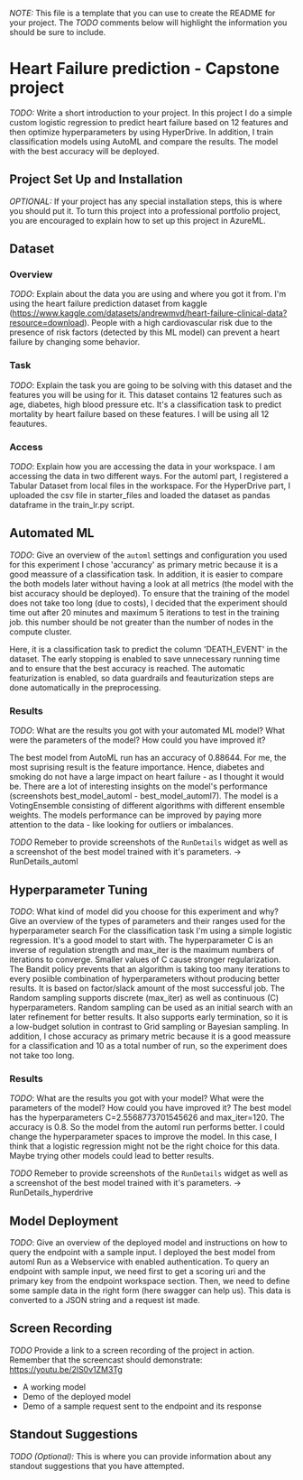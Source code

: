 *NOTE:* This file is a template that you can use to create the README for your project. The *TODO* comments below will highlight the information you should be sure to include.

# Heart Failure prediction - Capstone project

*TODO:* Write a short introduction to your project.
In this project I do a simple custom logistic regression to predict heart failure based on 12 features and then optimize hyperparameters by using HyperDrive. In addition, I train classification models using AutoML and compare the results. The model with the best accuracy will be deployed.

## Project Set Up and Installation
*OPTIONAL:* If your project has any special installation steps, this is where you should put it. To turn this project into a professional portfolio project, you are encouraged to explain how to set up this project in AzureML.

## Dataset

### Overview
*TODO*: Explain about the data you are using and where you got it from.
I'm using the heart failure prediction dataset from kaggle (https://www.kaggle.com/datasets/andrewmvd/heart-failure-clinical-data?resource=download). People with a high cardiovascular risk due to the presence of risk factors (detected by this ML model) can prevent a heart failure by changing some behavior.

### Task
*TODO*: Explain the task you are going to be solving with this dataset and the features you will be using for it.
 This dataset contains 12 features such as age, diabetes, high blood pressure etc. It's a classification task to predict mortality by heart failure based on these features. I will be using all 12 feautures.
### Access
*TODO*: Explain how you are accessing the data in your workspace.
I am accessing the data in two different ways. For the automl part, I registered a Tabular Dataset from local files in the workspace. For the HyperDrive part, I uploaded the csv file in starter_files and loaded the dataset as pandas dataframe in the train_lr.py script.

## Automated ML
*TODO*: Give an overview of the `automl` settings and configuration you used for this experiment
I chose 'accurancy' as primary metric because it is a good meassure of a classification task. In addition, it is easier to compare the both models later without having a look at all metrics (the model with the bist accuracy should be deployed). To ensure that the training of the model does not take too long (due to costs), I decided that the experiment should time out after 20 minutes and maximum 5 iterations to test in the training job. this number should be not greater than the number of nodes in the compute cluster.

Here, it is a classification task to predict the column 'DEATH_EVENT' in the dataset. The early stopping is enabled to save unnecessary running time and to ensure that the best accuracy is reached. The automatic featurization is enabled, so data guardrails and feauturization steps are done automatically in the preprocessing.

### Results
*TODO*: What are the results you got with your automated ML model? What were the parameters of the model? How could you have improved it?

The best model from AutoML run has an accuracy of 0.88644. For me, the most suprising result is the feature importance. Hence, diabetes and smoking do not have a large impact on heart failure - as I thought it would be. There are a lot of interesting insights on the model's performance (screenshots best_model_automl - best_model_automl7). The model is a VotingEnsemble consisting of different algorithms with different ensemble weights. The models performance can be improved by paying more attention to the data - like looking for outliers or imbalances.

*TODO* Remeber to provide screenshots of the `RunDetails` widget as well as a screenshot of the best model trained with it's parameters. -> RunDetails_automl

## Hyperparameter Tuning
*TODO*: What kind of model did you choose for this experiment and why? Give an overview of the types of parameters and their ranges used for the hyperparameter search
For the classification task I'm using a simple logistic regression. It's a good model to start with. The hyperparameter C is an inverse of regulation strength and max_iter is the maximum numbers of iterations to converge. Smaller values of C cause stronger regularization. The Bandit policy prevents that an algorithm is taking too many iterations to every posiible combination of hyperparameters without producing better results. It is based on factor/slack amount of the most successful job. The Random sampling supports discrete (max_iter) as well as continuous (C) hyperparameters. Random sampling can be used as an initial search with an later refinement for better results. It also supports early termination, so it is a low-budget solution in contrast to Grid sampling or Bayesian sampling. In addition, I chose accuracy as primary metric because it is a good meassure for a classification and 10 as a total number of run, so the experiment does not take too long.


### Results
*TODO*: What are the results you got with your model? What were the parameters of the model? How could you have improved it?
The best model has the hyperparameters C=2.5568773701545626 and max_iter=120. The accuracy is 0.8. So the model from the automl run performs better. I could change the hyperparameter spaces to improve the model. In this case, I think that a logistic regression might not be the right choice for this data. Maybe trying other models could lead to better results.

*TODO* Remeber to provide screenshots of the `RunDetails` widget as well as a screenshot of the best model trained with it's parameters. -> RunDetails_hyperdrive

## Model Deployment
*TODO*: Give an overview of the deployed model and instructions on how to query the endpoint with a sample input.
I deployed the best model from automl Run as a Webservice with enabled authentication. To query an endpoint with sample input, we need first to get a scoring uri and the primary key from the endpoint workspace section. Then, we need to define some sample data in the right form (here swagger can help us). This data is converted to a JSON string and a request ist made. 

## Screen Recording
*TODO* Provide a link to a screen recording of the project in action. Remember that the screencast should demonstrate: https://youtu.be/2lS0v1ZM3Tg
- A working model
- Demo of the deployed model
- Demo of a sample request sent to the endpoint and its response

## Standout Suggestions
*TODO (Optional):* This is where you can provide information about any standout suggestions that you have attempted.

